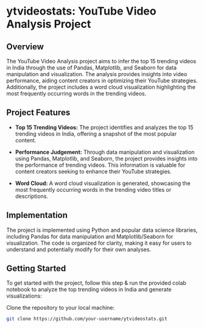 # ytvideostats: YouTube Video Analysis Project

## Overview

The YouTube Video Analysis project aims to infer the top 15 trending videos in India through the use of Pandas, Matplotlib, and Seaborn for data manipulation and visualization. The analysis provides insights into video performance, aiding content creators in optimizing their YouTube strategies. Additionally, the project includes a word cloud visualization highlighting the most frequently occurring words in the trending videos.

## Project Features

- **Top 15 Trending Videos:** The project identifies and analyzes the top 15 trending videos in India, offering a snapshot of the most popular content.

- **Performance Judgement:** Through data manipulation and visualization using Pandas, Matplotlib, and Seaborn, the project provides insights into the performance of trending videos. This information is valuable for content creators seeking to enhance their YouTube strategies.

- **Word Cloud:** A word cloud visualization is generated, showcasing the most frequently occurring words in the trending video titles or descriptions.

## Implementation

The project is implemented using Python and popular data science libraries, including Pandas for data manipulation and Matplotlib/Seaborn for visualization. The code is organized for clarity, making it easy for users to understand and potentially modify for their own analyses.

## Getting Started

To get started with the project, follow this step & run the provided colab notebook to analyze the top trending videos in India and generate visualizations:

 Clone the repository to your local machine:

   ```bash
   git clone https://github.com/your-username/ytvideostats.git
